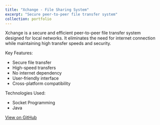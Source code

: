 ```yaml
---
title: "Xchange - File Sharing System"
excerpt: "Secure peer-to-peer file transfer system"
collection: portfolio
---
```


Xchange is a secure and efficient peer-to-peer file transfer system designed for local networks. It eliminates the need for internet connection while maintaining high transfer speeds and security.

Key Features:
- Secure file transfer
- High-speed transfers
- No internet dependency
- User-friendly interface
- Cross-platform compatibility

Technologies Used:
- Socket Programming
- Java

[View on GitHub](https://github.com/akibhaider/Xchange) 